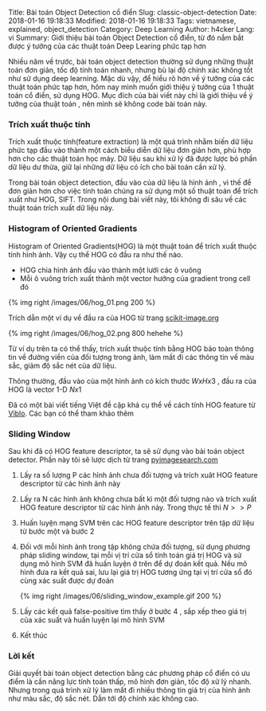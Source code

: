 Title: Bài toán Object Detection cổ điển
Slug: classic-object-detection
Date: 2018-01-16 19:18:33
Modified: 2018-01-16 19:18:33
Tags: vietnamese, explained, object_detection
Category: Deep Learning
Author: h4cker
Lang: vi
Summary: Giới thiệu bài toán Object Detection cổ điển, từ đó nắm bắt được ý tưởng của các thuật toán Deep Learing phức tạp hơn

Nhiều năm về trước, bài toán object detection thường sử dụng những thuật toán đơn giản, tốc độ tính toán nhanh, nhưng bù lại độ chính xác không tốt như sử dụng deep learning. Mặc dù vậy, để hiểu rõ hơn về ý tưởng của các thuật toán phức tạp hơn, hôm nay mình muốn giới thiệu ý tưởng của 1 thuật toán cổ điển, sử dụng HOG. Mục đích của bài viết này chỉ là giới thiệu về ý tưởng của thuật toán , nên mình sẽ không code bài toán này. 

### Trích xuất thuộc tính
Trích xuất thuộc tính(feature extraction) là một quá trình nhằm biến dữ liệu phức tạp đầu vào thành một cách biểu diễn dữ liệu đơn giản hơn, phù hợp hơn cho các thuật toán học máy. Dữ liệu sau khi xử lý đã được lược bỏ phần dữ liệu dư thừa, giữ lại những dữ liệu có ích cho bài toán cần xử lý.

Trong bài toán object detection, đầu vào của dữ liệu là hình ảnh , vì thế để đơn giản hơn cho việc tính toán chúng ra sử dụng một số thuật toán để trích xuất như HOG, SIFT. Trong nội dung bài viết này, tôi không đi sâu về các thuật toán trích xuất dữ liệu này.

### Histogram of Oriented Gradients 

Histogram of Oriented Gradients(HOG) là một thuật toán để trích xuất thuộc tính hình ảnh. Vậy cụ thể HOG có đầu ra như thế nào. 

- HOG chia hình ảnh đầu vào thành một lưới các ô vuông
- Mỗi ô vuông trích xuất thành một vector hướng của gradient trong cell đó

{% img right /images/06/hog_01.png 200 %}

Trích dẫn một ví dụ về đầu ra của HOG từ trang [scikit-image.org](http://scikit-image.org/docs/dev/auto_examples/features_detection/plot_hog.html)

{% img right /images/06/hog_02.png 800 hehehe %}

Từ ví dụ trên ta có thể thấy, trích xuất thuộc tính bằng HOG bảo toàn thông tin về đường viền của đối tượng trong ảnh, làm mất đi các thông tin về màu sắc, giảm độ sắc nét của dữ liệu. 

Thông thường, đầu vào của một hình ảnh có kích thước $W x H x 3$ , đầu ra của HOG là vector 1-D $N x 1$

Đã có một bài viết tiếng Việt đề cập khá cụ thể về cách tính HOG feature từ [Viblo](https://viblo.asia/p/tim-hieu-ve-hoghistogram-of-oriented-gradients-m68Z0wL6KkG). Các bạn có thể tham khảo thêm

### Sliding Window

Sau khi đã có HOG feature descriptor, ta sẽ sử dụng vào bài toán object detector. Phần này tôi sẽ lược dịch từ trang [pyimagesearch.com](https://www.pyimagesearch.com/2014/11/10/histogram-oriented-gradients-object-detection/)

1. Lấy ra số lượng P các hỉnh ảnh chưa đối tượng và trích xuât HOG feature descriptor từ các hình ảnh này
2. Lấy ra N các hình ảnh không chưa bất kì một đối tượng nào và trích xuất HOG feature descriptor từ các hình ảnh này. Trong thực tế thì $N >> P$  
3. Huấn luyện mạng SVM trên các HOG feature descriptor trên tập dữ liệu từ bước một và bước 2
4. Đối với mỗi hình ảnh trong tập không chứa đối tượng, sử dụng phương pháp sliding window, tại mỗi vị trí cửa sổ tính toán giá trị HOG và sử dụng mô hình SVM đã huấn luyện ở trên để dự đoán kết quả. Nếu mô hình đưa ra kết quả sai, lưu lại giá trị HOG tương ứng tại vị trí cửa sổ đó cùng xác suất được dự đoán

    {% img right /images/06/sliding_window_example.gif 200 %}

5. Lấy các kết quả false-positive tìm thấy ở bước 4 , sắp xếp theo giá trị của xác suất và huấn luyện lại mô hình SVM
6. Kết thúc

### Lời kết

Giải quyết bài toán object detection bằng các phương pháp cổ điển có ưu điểm là cần năng lực tính toán thấp, mô hình đơn giản, tốc độ xử lý nhanh. Nhưng trong quá trình xử lý làm mất đi nhiều thông tin giá trị của hình ảnh như màu sắc, độ sắc nét. Dẫn tới độ chính xác không cao.
